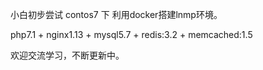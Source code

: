 小白初步尝试 contos7 下 利用docker搭建lnmp环境。

php7.1 + nginx1.13 + mysql5.7 + redis:3.2 + memcached:1.5 

欢迎交流学习，不断更新中。

